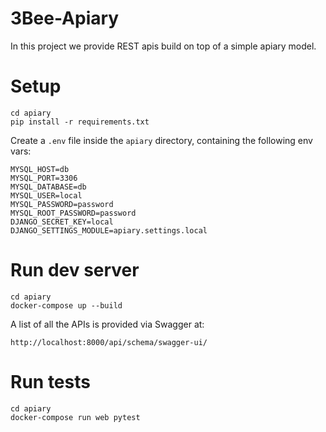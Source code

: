 # 3Bee-Apiary
In this project we provide REST apis build on top of a simple apiary model.

# Setup
```commandline
cd apiary
pip install -r requirements.txt
```

Create a `.env` file inside the `apiary` directory, containing the following env vars:
```
MYSQL_HOST=db
MYSQL_PORT=3306
MYSQL_DATABASE=db
MYSQL_USER=local
MYSQL_PASSWORD=password
MYSQL_ROOT_PASSWORD=password
DJANGO_SECRET_KEY=local
DJANGO_SETTINGS_MODULE=apiary.settings.local
```

# Run dev server
```commandline
cd apiary
docker-compose up --build
```

A list of all the APIs is provided via Swagger at:
```
http://localhost:8000/api/schema/swagger-ui/
```

# Run tests
```commandline
cd apiary
docker-compose run web pytest
```